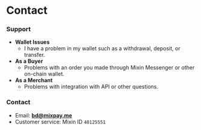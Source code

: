 # Contact

### Support

* **Wallet Issues**
  * I have a problem in my wallet such as a withdrawal, deposit, or transfer.
* **As a Buyer**
  * Problems with an order you made through Mixin Messenger or other on-chain wallet.
* **As a Merchant**
  * Problems with integration with API or other questions.

### Contact

* Email: [**bd@mixpay.me**](mailto:bd@mixpay.me)
* Customer service: Mixin ID `40125551`
